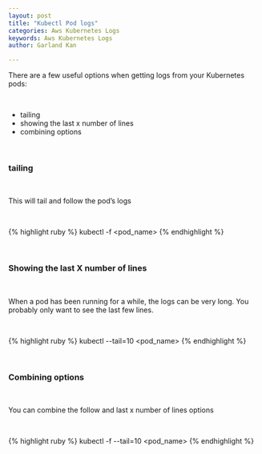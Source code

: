 ```yaml
---
layout: post
title: "Kubectl Pod logs"
categories: Aws Kubernetes Logs
keywords: Aws Kubernetes Logs
author: Garland Kan

---
```


There are a few useful options when getting logs from your Kubernetes pods:

&nbsp;

* tailing
* showing the last x number of lines
* combining options

&nbsp;

### tailing

&nbsp;

This will tail and follow the pod’s logs

&nbsp;

{% highlight ruby %}
kubectl -f <pod_name>
{% endhighlight %}

&nbsp;

### Showing the last X number of lines

&nbsp;

When a pod has been running for a while, the logs can be very long. You probably only want to see the last few lines.

&nbsp;

{% highlight ruby %}
kubectl --tail=10 <pod_name>
{% endhighlight %}

&nbsp;

### Combining options

&nbsp;

You can combine the follow and last x number of lines options

&nbsp;

{% highlight ruby %}
kubectl -f --tail=10 <pod_name>
{% endhighlight %}